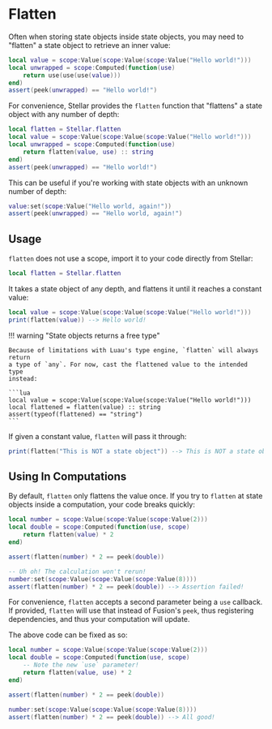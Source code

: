 # Flatten

Often when storing state objects inside state objects, you may need to "flatten"
a state object to retrieve an inner value:

```lua title="Fusion"
local value = scope:Value(scope:Value(scope:Value("Hello world!")))
local unwrapped = scope:Computed(function(use)
	return use(use(use(value)))
end)
assert(peek(unwrapped) == "Hello world!")
```

For convenience, Stellar provides the `flatten` function that "flattens" a
state object with any number of depth:

```lua title="Stellar"
local flatten = Stellar.flatten
local value = scope:Value(scope:Value(scope:Value("Hello world!")))
local unwrapped = scope:Computed(function(use)
	return flatten(value, use) :: string
end)
assert(peek(unwrapped) == "Hello world!")
```

This can be useful if you're working with state objects with an unknown number
of depth:


```lua
value:set(scope:Value("Hello world, again!"))
assert(peek(unwrapped) == "Hello world, again!")
```

## Usage
`flatten` does not use a scope, import it to your code directly from Stellar:

```lua
local flatten = Stellar.flatten
```

It takes a state object of any depth, and flattens it until it reaches a
constant value:

```lua
local value = scope:Value(scope:Value(scope:Value("Hello world!")))
print(flatten(value)) --> Hello world!
```

!!! warning "State objects returns a free type"

	Because of limitations with Luau's type engine, `flatten` will always return
	a type of `any`. For now, cast the flattened value to the intended type
	instead:

	```lua
	local value = scope:Value(scope:Value(scope:Value("Hello world!")))
	local flattened = flatten(value) :: string
	assert(typeof(flattened) == "string")
	```

If given a constant value, `flatten` will pass it through:

```lua
print(flatten("This is NOT a state object")) --> This is NOT a state object
```

## Using In Computations

By default, `flatten` only flattens the value once. If you try to `flatten` at
state objects inside a computation, your code breaks quickly:

```lua
local number = scope:Value(scope:Value(scope:Value(2)))
local double = scope:Computed(function(use, scope)
	return flatten(value) * 2
end)

assert(flatten(number) * 2 == peek(double))

-- Uh oh! The calculation won't rerun!
number:set(scope:Value(scope:Value(scope:Value(8))))
assert(flatten(number) * 2 == peek(double)) --> Assertion failed!
```

For convenience, `flatten` accepts a second parameter being a `use` callback.
If provided, `flatten` will use that instead of Fusion's `peek`, thus
registering dependencies, and thus your computation will update.

The above code can be fixed as so:

```lua
local number = scope:Value(scope:Value(scope:Value(2)))
local double = scope:Computed(function(use, scope)
	-- Note the new `use` parameter!
	return flatten(value, use) * 2
end)

assert(flatten(number) * 2 == peek(double))

number:set(scope:Value(scope:Value(scope:Value(8))))
assert(flatten(number) * 2 == peek(double)) --> All good!
```
